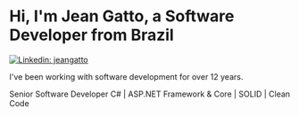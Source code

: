 # Hi, I'm Jean Gatto, a Software Developer from Brazil

[![Linkedin: jeangatto](https://img.shields.io/badge/-jeangatto-blue?style=flat-square&logo=Linkedin&logoColor=white&link=https://www.linkedin.com/in/jeangatto/)](https://www.linkedin.com/in/jeangatto/)

<p>I've been working with software development for over 12 years.</p>
<p>Senior Software Developer C# | ASP.NET Framework & Core | SOLID | Clean Code</p>
